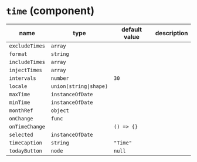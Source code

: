 # `time` (component)

| name           | type                   | default value | description |
| -------------- | ---------------------- | ------------- | ----------- |
| `excludeTimes` | `array`                |               |             |
| `format`       | `string`               |               |             |
| `includeTimes` | `array`                |               |             |
| `injectTimes`  | `array`                |               |             |
| `intervals`    | `number`               | `30`          |             |
| `locale`       | `union(string\|shape)` |               |             |
| `maxTime`      | `instanceOfDate`       |               |             |
| `minTime`      | `instanceOfDate`       |               |             |
| `monthRef`     | `object`               |               |             |
| `onChange`     | `func`                 |               |             |
| `onTimeChange` |                        | `() => {}`    |             |
| `selected`     | `instanceOfDate`       |               |             |
| `timeCaption`  | `string`               | `"Time"`      |             |
| `todayButton`  | `node`                 | `null`        |             |
